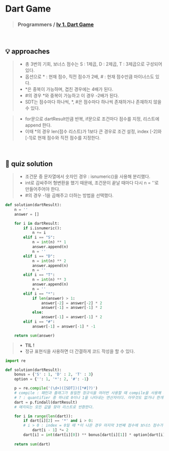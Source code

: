 # Dart Game

> ### Programmers / <a href = https://school.programmers.co.kr/learn/courses/30/lessons/17682> lv 1. Dart Game </a>

<br>

## 💡 approaches
> - 총 3번의 기회, 보너스 점수는 S : 1제곱, D : 2제곱, T : 3제곱으로 구성되어 있다. 
> - 옵션으로 * : 현재 점수, 직전 점수가 2배, # : 현재 점수만큼 마이너스도 있다. 
> - *은 중복이 가능하며, 겹친 경우에는 4배가 된다. 
> - #의 경우 *와 중복이 가능하고 이 경우 -2배가 된다. 
> - SDT는 점수마다 하나씩, *, #은 점수마다 하나씩 존재하거나 존재하지 않을 수 있다.

> - for문으로 dartResult만큼 반복, if문으로 조건마다 점수를 지정, 리스트에 append 한다. 
> - 이때 *의 경우 len(점수 리스트)가 1보다 큰 경우로 조건 설정, index [-2]와 [-1]로 현재 점수와 직전 점수를 지정한다. 

<br>

## 🔑 quiz solution

> - 조건문 중 문자열에서 숫자인 경우 : isnumeric()을 사용해 분리했다. 
> - int로 감싸주어 형변환을 했기 때문에, 조건문이 끝날 때마다 다시 n = ''로 만들어주어야 한다. 
> - #의 경우 -1을 곱해주고 더하는 방법을 선택했다. 

```py
def solution(dartResult):
    n = ''
    answer = []

    for i in dartResult:
        if i.isnumeric():
            n += i
        elif i == "S":
            n = int(n) ** 1
            answer.append(n)
            n = ''
        elif i == "D":
            n = int(n) ** 2
            answer.append(n)
            n = ''
        elif i == "T":
            n = int(n) ** 3
            answer.append(n)
            n = ''              
        elif i == "*":
            if len(answer) > 1:
                answer[-2] = answer[-2] * 2
                answer[-1] = answer[-1] * 2
            else:
                answer[-1] = answer[-1] * 2
        elif i == "#":
            answer[-1] = answer[-1] * -1

    return sum(answer)
```

> - <strong> TIL ! </strong>
> - 정규 표현식을 사용하면 더 간결하게 코드 작성을 할 수 있다. 

```py
import re 

def solution(dartResult):
    bonus = {'S' : 1, 'D' : 2, 'T' : 3}
    option = {'': 1, '*': 2, '#': -1}

    p = re.compile('(\d+)([SDT])([*#]?)')
    # compile : 패턴과 플래그가 동일한 정규식을 여러번 사용할 때 compile을 사용해 지정한다. 
    # ? : quantifier 중 하나로 0이나 1을 나타내는 연산자이다. 아무것도 없거나 한개만 있는 경우에 작동하도록 추가
    dart = p.findall(dartResult)
    # 매치되는 모든 값을 찾아 리스트로 반환한다. 

    for i in range(len(dart)):
        if dart[i][2] == '*' and i > 0: 
        # i > 0 : index = 0일 때 *이 나온 경우 마지막 3번째 점수에 보너스 점수가 들어가지 않도록 추가 
            dart[i - 1] *= 2
        dart[i] = int(dart[i][0]) ** bonus[dart[i][1]] * option[dart[i][2]]
    
    return sum(dart)
```